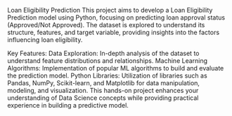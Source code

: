 Loan Eligibility Prediction
This project aims to develop a Loan Eligibility Prediction model using Python, focusing on predicting loan approval status (Approved/Not Approved). The dataset is explored to understand its structure, features, and target variable, providing insights into the factors influencing loan eligibility.

Key Features:
Data Exploration: In-depth analysis of the dataset to understand feature distributions and relationships.
Machine Learning Algorithms: Implementation of popular ML algorithms to build and evaluate the prediction model.
Python Libraries: Utilization of libraries such as Pandas, NumPy, Scikit-learn, and Matplotlib for data manipulation, modeling, and visualization.
This hands-on project enhances your understanding of Data Science concepts while providing practical experience in building a predictive model.

